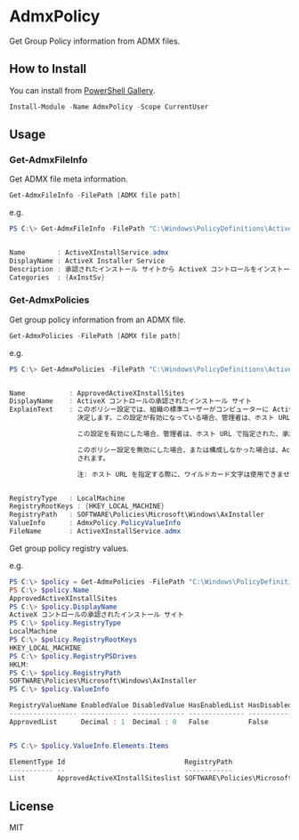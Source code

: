 # AdmxPolicy

Get Group Policy information from ADMX files.  

## How to Install

You can install from [PowerShell Gallery](https://www.powershellgallery.com/packages/AdmxPolicy/).

```ps1
Install-Module -Name AdmxPolicy -Scope CurrentUser
```

## Usage

### Get-AdmxFileInfo

Get ADMX file meta information.

```ps1
Get-AdmxFileInfo -FilePath [ADMX file path]
```

e.g.

```ps1
PS C:\> Get-AdmxFileInfo -FilePath "C:\Windows\PolicyDefinitions\ActiveXInstallService.admx" | Format-List


Name        : ActiveXInstallService.admx
DisplayName : ActiveX Installer Service
Description : 承認されたインストール サイトから ActiveX コントロールをインストールする
Categories  : {AxInstSv}
```

### Get-AdmxPolicies

Get group policy information from an ADMX file.

```ps1
Get-AdmxPolicies -FilePath [ADMX file path]
```

e.g.

```ps1
PS C:\> Get-AdmxPolicies -FilePath "C:\Windows\PolicyDefinitions\ActiveXInstallService.admx" | Select-Object -First 1 | Format-List


Name           : ApprovedActiveXInstallSites
DisplayName    : ActiveX コントロールの承認されたインストール サイト
ExplainText    : このポリシー設定では、組織の標準ユーザーがコンピューターに ActiveX コントロールをインストールする際に使用できる ActiveX インストール サイトを
                 決定します。この設定が有効になっている場合、管理者は、ホスト URL で指定された、承認された Activex インストール サイトの一覧を作成できます。

                 この設定を有効にした場合、管理者は、ホスト URL で指定された、承認された ActiveX インストール サイトの一覧を作成できます。

                 このポリシー設定を無効にした場合、または構成しなかった場合は、ActiveX コントロールのインストール前に、管理者資格情報を求めるダイアログが表示
                 されます。

                 注: ホスト URL を指定する際に、ワイルドカード文字は使用できません。


RegistryType   : LocalMachine
RegistryRootKeys : {HKEY_LOCAL_MACHINE}
RegistryPath   : SOFTWARE\Policies\Microsoft\Windows\AxInstaller
ValueInfo      : AdmxPolicy.PolicyValueInfo
FileName       : ActiveXInstallService.admx
```

Get group policy registry values.  

e.g.

```ps1
PS C:\> $policy = Get-AdmxPolicies -FilePath "C:\Windows\PolicyDefinitions\ActiveXInstallService.admx" | Select-Object -First 1
PS C:\> $policy.Name
ApprovedActiveXInstallSites
PS C:\> $policy.DisplayName
ActiveX コントロールの承認されたインストール サイト
PS C:\> $policy.RegistryType
LocalMachine
PS C:\> $policy.RegistryRootKeys
HKEY_LOCAL_MACHINE
PS C:\> $policy.RegistryPSDrives
HKLM:
PS C:\> $policy.RegistryPath
SOFTWARE\Policies\Microsoft\Windows\AxInstaller
PS C:\> $policy.ValueInfo

RegistryValueName EnabledValue DisabledValue HasEnabledList HasDisabledList HasElements
----------------- ------------ ------------- -------------- --------------- -----------
ApprovedList      Decimal : 1  Decimal : 0   False          False           True


PS C:\> $policy.ValueInfo.Elements.Items

ElementType Id                              RegistryPath                                                                RegistryValueName
----------- --                              ------------                                                                -----------------
List        ApprovedActiveXInstallSiteslist SOFTWARE\Policies\Microsoft\Windows\AxInstaller\ApprovedActiveXInstallSites
```

## License

MIT